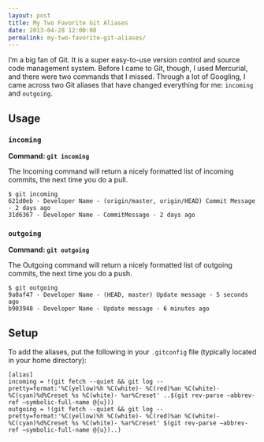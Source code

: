 ```yaml
---
layout: post
title: My Two Favorite Git Aliases
date: 2013-04-28 12:00:00
permalink: my-two-favorite-git-aliases/
---
```

I’m a big fan of Git. It is a super easy-to-use version control and source code management system. Before I came to Git, though, I used Mercurial, and there were two commands that I missed. Through a lot of Googling, I came across two Git aliases that have changed everything for me: `incoming` and `outgoing`.

## Usage

### `incoming`

**Command: `git incoming`**

The Incoming command will return a nicely formatted list of incoming commits, the next time you do a pull.

```
$ git incoming
621d0eb - Developer Name - (origin/master, origin/HEAD) Commit Message - 2 days ago
31d6367 - Developer Name - CommitMessage - 2 days ago
```

### `outgoing`

**Command: `git outgoing`**

The Outgoing command will return a nicely formatted list of outgoing commits, the next time you do a push.

```
$ git outgoing
9a0af47 - Developer Name - (HEAD, master) Update message - 5 seconds ago
b903948 - Developer Name - Update message - 6 minutes ago
```

## Setup

To add the aliases, put the following in your `.gitconfig` file (typically located in your home directory):

```
[alias]
incoming = !(git fetch --quiet && git log --pretty=format:'%C(yellow)%h %C(white)- %C(red)%an %C(white)- %C(cyan)%d%Creset %s %C(white)- %ar%Creset' ..$(git rev-parse –abbrev-ref –symbolic-full-name @{u}))
outgoing = !(git fetch --quiet && git log --pretty=format:'%C(yellow)%h %C(white)- %C(red)%an %C(white)- %C(cyan)%d%Creset %s %C(white)- %ar%Creset' $(git rev-parse –abbrev-ref –symbolic-full-name @{u})..)
```